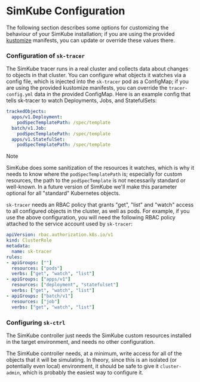 <!--
template: docs.html
-->

# SimKube Configuration

The following section describes some options for customizing the behaviour of your SimKube installation; if you are
using the provided [kustomize](https://github.com/acrlabs/simkube/tree/master/k8s/kustomize) manifests, you can update
or override these values there.

### Configuration of `sk-tracer`

The SimKube tracer runs in a real cluster and collects data about changes to objects in that cluster.  You can configure
what objects it watches via a config file, which is injected into the `sk-tracer` pod as a ConfigMap; if you are using
the provided kustomize manifests, you can override the `tracer-config.yml` data in the provided ConfigMap.  Here is an
example config that tells sk-tracer to watch Deployments, Jobs, and StatefulSets:

```yaml
trackedObjects:
  apps/v1.Deployment:
    podSpecTemplatePath: /spec/template
  batch/v1.Job:
    podSpecTemplatePath: /spec/template
  apps/v1.StatefulSet:
    podSpecTemplatePath: /spec/template
```

> [!NOTE]
> SimKube does some sanitization of the resources it watches, which is why it needs to know where the
> `podSpecTemplatePath` is; especially for custom resources, the path to the `podSpecTemplate` is not necessarily
> standard or well-known.  In a future version of SimKube we'll make this parameter optional for all "standard"
> Kubernetes objects.

`sk-tracer` needs an RBAC policy that grants "get", "list" and "watch" access to all configured objects in the cluster,
as well as pods.  For example, if you use the above configuration, you will need the following RBAC policy attached to
the service account used by `sk-tracer`:

```yaml
apiVersion: rbac.authorization.k8s.io/v1
kind: ClusterRole
metadata:
  name: sk-tracer
rules:
- apiGroups: [""]
  resources: ["pods"]
  verbs: ["get", "watch", "list"]
- apiGroups: ["apps/v1"]
  resources: ["deployment", "statefulset"]
  verbs: ["get", "watch", "list"]
- apiGroups: ["batch/v1"]
  resources: ["job"]
  verbs: ["get", "watch", "list"]
```

### Configuring `sk-ctrl`

The SimKube controller just needs the SimKube custom resources installed in the target environment, and needs no other
configuration.

The SimKube controller needs, at a minimum, write access for all of the objects that it will be simulating.  In theory,
since this is an isolated (or potentially even local) environment, it should be safe to give it `cluster-admin`, which
is probably the easiest way to configure it.
